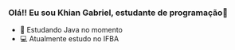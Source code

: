 ### Olá!! Eu sou Khian Gabriel, estudante de programação👋

- 🌱 Estudando Java no momento
- 💻 Atualmente estudo no IFBA


